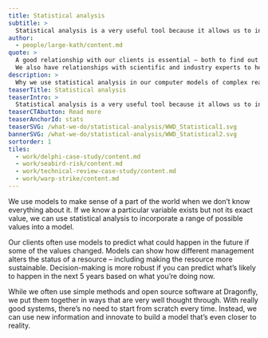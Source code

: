 ```yaml
---
title: Statistical analysis
subtitle: >
  Statistical analysis is a very useful tool because it allows us to incorporate information we don’t have into a model.
author:
  - people/large-kath/content.md
quote: >
  A good relationship with our clients is essential – both to find out what they want and what expertise they can contribute to the project. 
  We also have relationships with scientific and industry experts to help us understand the data we’re looking at.
description: >
  Why we use statistical analysis in our computer models of complex real-world situations. 
teaserTitle: Statistical analysis
teaserIntro: >
  Statistical analysis is a very useful tool because it allows us to incorporate information we don’t have into a model.
teaserCTAbutton: Read more
teaserAnchorId: stats
teaserSVG: /what-we-do/statistical-analysis/WWD_Statistical1.svg
bannerSVG: /what-we-do/statistical-analysis/WWD_Statistical2.svg
sortorder: 1
tiles:
  - work/delphi-case-study/content.md
  - work/seabird-risk/content.md
  - work/technical-review-case-study/content.md
  - work/warp-strike/content.md
---
```


We use models to make sense of a part of the world when we don’t know everything about it. If we know a particular variable exists but not its exact value, we can use statistical analysis to incorporate a range of possible values into a model.

Our clients often use models to predict what could happen in the future if some of the values changed. Models can show how different management alters the status of a resource – including making the resource more sustainable. Decision-making is more robust if you can predict what’s likely to happen in the next 5 years based on what you’re doing now.

While we often use simple methods and open source software at Dragonfly, we put them together in ways that are very well thought through. With really good systems, there’s no need to start from scratch every time. Instead, we can use new information and innovate to build a model that’s even closer to reality.
